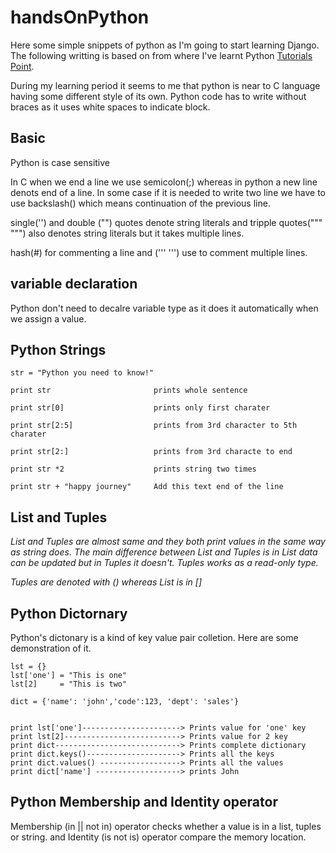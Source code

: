 # handsOnPython
Here some simple snippets of python as I'm going to start learning Django. The following writting is based on from where I've learnt Python [Tutorials Point](https://www.tutorialspoint.com/python).

During my learning period it seems to me that python is near to C language having some different style of its own. Python code has to write without braces as it uses white spaces to indicate block.

## Basic

Python is case sensitive

In C when we end a line we use semicolon(;) whereas in python a new line denots end of a line. In some case if it is needed to write two line we have to use backslash(\) which means continuation of the previous line.

single('') and double ("") quotes denote string literals and tripple quotes(""" """) also denotes string literals but it takes multiple lines.

hash(#) for commenting a line and (''' ''') use to comment multiple lines.

## variable declaration

Python don't need to decalre variable type as it does it automatically when we assign a value.

## Python Strings
```
str = "Python you need to know!"

print str                       prints whole sentence

print str[0]                    prints only first charater

print str[2:5]                  prints from 3rd character to 5th charater

print str[2:]                   prints from 3rd characte to end

print str *2                    prints string two times

print str + "happy journey"     Add this text end of the line
```

## List and Tuples

 *List and Tuples are almost same and they both print values in the same way as string does. The main difference between List and Tuples is in List data can be updated but in Tuples it doesn't. Tuples works as a read-only type.*
 
 *Tuples are denoted with () whereas List is in []*
 
 ## Python Dictornary

 Python's dictonary is a kind of key value pair colletion. Here are some demonstration of it. 

 ```
lst = {}
lst['one'] = "This is one"
lst[2]     = "This is two"

dict = {'name': 'john','code':123, 'dept': 'sales'}


print lst['one']----------------------> Prints value for 'one' key
print lst[2]--------------------------> Prints value for 2 key
print dict----------------------------> Prints complete dictionary
print dict.keys()---------------------> Prints all the keys
print dict.values() ------------------> Prints all the values
print dict['name'] -------------------> prints John

```

## Python Membership and Identity operator

Membership (in || not in) operator checks whether a value is in a list, tuples or string. and Identity (is not is) operator compare the memory location. 